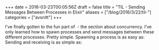 +++
date = 2016-03-23T00:05:56Z
draft = false
title = "TIL - Sending Messages Between Processes in Elixir"
aliases = ["/blog/2016/3/22/til-"]
categories = ["avsnitt"]
+++

I've finally gotten to the fun part of &nbsp;- the section about concurrency.
I've only learned how to spawn processes and send messages between these different processes. Pretty simple.
Spawning a process is as easy as:
Sending and receiving is as simple as:

